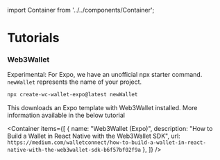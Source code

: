 import Container from '../../components/Container';

# Tutorials

### Web3Wallet

Experimental: For Expo, we have an unofficial npx starter command. `newWallet` represents the name of your project.

```bash
npx create-wc-wallet-expo@latest newWallet
```

This downloads an Expo template with Web3Wallet installed. More information available in the below tutorial

<Container
items={[
{
name: "Web3Wallet (Expo)",
description: "How to Build a Wallet in React Native with the Web3Wallet SDK",
url: `https://medium.com/walletconnect/how-to-build-a-wallet-in-react-native-with-the-web3wallet-sdk-b6f57bf02f9a`
},
]}
/>
